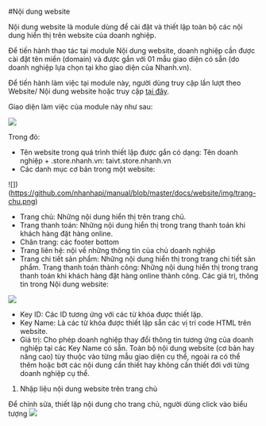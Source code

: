 #Nội dung website

Nội dung website là module dùng để cài đặt và thiết lập toàn bộ các nội dung hiển thị trên website của doanh nghiệp.

Để tiến hành thao tác tại module Nội dung website, doanh nghiệp cần được cài đặt tên miền (domain) và được gắn với 01 mẫu giao diện có sẵn (do doanh nghiệp lựa chọn tại kho giao diện của Nhanh.vn).

Để tiến hành làm việc tại module này, người dùng truy cập lần lượt theo Website/ Nội dung website hoặc truy cập [tại đây](https://new.nhanh.vn/website/content/index).

Giao diện làm việc của module này như sau:

![](https://raw.githubusercontent.com/nhanhapi/manual/master/docs/website/img/giao-dien-noi-dung-website.png)

Trong đó:

- Tên website trong quá trình thiết lập được gắn có dạng: Tên doanh nghiệp + .store.nhanh.vn: taivt.store.nhanh.vn
- Các danh mục cơ bản trong một website:

![])(https://github.com/nhanhapi/manual/blob/master/docs/website/img/trang-chu.png)

- Trang chủ: Những nội dung hiển thị trên trang chủ.
- Trang thanh toán: Những nội dung hiển thị trong trang thanh toán khi khách hàng đặt hàng online.
- Chân trang: các footer bottom
- Trang liên hệ: nội về những thông tin của chủ doanh nghiệp
- Trang chi tiết sản phẩm: Những nội dung hiển thị trong trang chi tiết sản phẩm.
Trang thanh toán thành công: Những nội dung hiển thị trong trang thanh toán khi khách hàng đặt hàng online thành công.
Các giá trị, thông tin trong Nội dung website:

![](https://raw.githubusercontent.com/nhanhapi/manual/master/docs/website/img/key-id.png)

- Key ID: Các ID tương ứng với các từ khóa được thiết lập.
- Key Name: Là các từ khóa được thiết lập sẵn các vị trí code HTML trên website.
- Giá trị: Cho phép doanh nghiệp thay đổi thông tin tương ứng của doanh nghiệp tại các Key Name có sẵn.
Toàn bộ nội dung website (cơ bản hay nâng cao) tùy thuộc vào từng mẫu giao diện cụ thể, ngoài ra có thể thêm hoặc bớt các nội dung cần thiết hay không cần thiết đới với từng doanh nghiệp cụ thể. 

1. Nhập liệu nội dung website trên trang chủ

Để chỉnh sửa, thiết lập nội dung cho trang chủ, người dùng click vào biểu tượng ![](https://raw.githubusercontent.com/nhanhapi/manual/master/docs/website/img/nut-sua.png)
